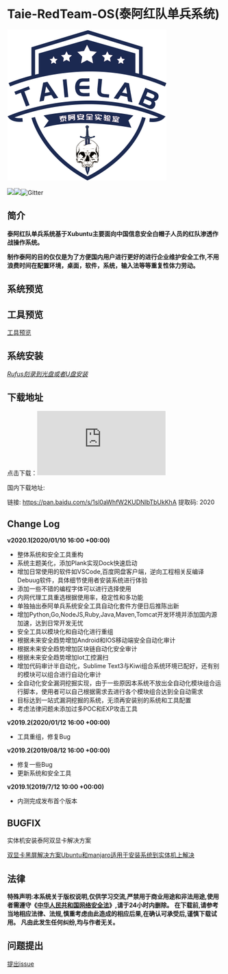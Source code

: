 # Taie-RedTeam-OS(泰阿红队单兵系统)

![](Preview/taielab-logo.png)

![](https://img.shields.io/badge/build-passing-brightgreen)![](https://img.shields.io/badge/release-v2020.1-brightgreen)![Gitter](https://img.shields.io/gitter/room/taielab/Taie-RedTeam-OS)



## 简介

**泰阿红队单兵系统基于Xubuntu主要面向中国信息安全白帽子人员的红队渗透作战操作系统。**

**制作泰阿的目的仅仅是为了方便国内用户进行更好的进行企业维护安全工作,不用浪费时间在配置环境，桌面，软件，系统，输入法等等重复性体力劳动。**

## 系统预览



## 工具预览

[工具预览](https://github.com/taielab/Taie-RedTeam-OS/tree/master/Preview)

## 系统安装

*[Rufus刻录到光盘或者U盘安装](https://rufus.ie/)*

## 下载地址

点击下载：[![Download Taie-RedTeam-OS](https://sourceforge.net/sflogo.php?type=16&group_id=3121246)](https://sourceforge.net/p/taie-redteam-os/)

国内下载地址:

链接: https://pan.baidu.com/s/1sl0aWhfW2KUDNlbTbUkKhA 提取码: 2020 

## Change Log

**v2020.1(2020/01/10 16:00 +00:00)**

- 整体系统和安全工具重构
- 系统主题美化，添加Plank实现Dock快速启动
- 增加日常使用的软件如VSCode,百度网盘客户端，逆向工程相关反编译Debuug软件，具体细节使用者安装系统进行体验
- 添加一些不错的编程字体可以进行选择使用
- 内网代理工具重选根据使用率，稳定性和多功能
- 单独抽出泰阿单兵系统安全工具自动化套件方便日后推陈出新
- 增加Python,Go,NodeJS,Ruby,Java,Maven,Tomcat开发环境并添加国内源加速，达到日常开发无忧
- 安全工具以模块化和自动化进行重组
- 根据未来安全趋势增加Android和IOS移动端安全自动化审计
- 根据未来安全趋势增加区块链自动化安全审计
- 根据未来安全趋势增加Iot工控漏扫
- 增加代码审计半自动化，Sublime Text3与Kiwi组合系统环境已配好，还有别的模块可以组合进行自动化审计
- 全自动化安全漏洞挖掘实现，由于一些原因本系统不放出全自动化模块组合运行脚本，使用者可以自己根据需求去进行各个模块组合达到全自动需求
- 目标达到一站式漏洞挖掘的系统，无须再安装别的系统和工具配置
- 考虑法律问题未添加过多POC和EXP攻击工具

**v2019.2(2020/01/12 16:00 +00:00)**
 - 工具重组，修复Bug

**v2019.2(2019/08/12 16:00 +00:00)**

- 修复一些Bug
- 更新系统和安全工具

**v2019.1(2019/7/12 10:00 +00:00)**

- 内测完成发布首个版本

## BUGFIX

实体机安装泰阿双显卡解决方案

[双显卡黑屏解决方案Ubuntu和manjaro适用于安装系统到实体机上解决](https://blog.taielab.com/2019-04-14/manjaro-ubuntu-double-display-solutions-muanul-config.html)

## 法律

**特殊声明:本系统关于版权说明,仅供学习交流,严禁用于商业用途和非法用途,使用者需遵守《[中华人民共和国网络安全法](http://www.npc.gov.cn/npc/xinwen/2016-11/07/content_2001605.htm)》,请于24小时内删除。**
**在下载前,请参考当地相应法律、法规,慎重考虑由此造成的相应后果,在确认可承受后,谨慎下载试用。**
**凡由此发生任何纠纷,均与作者无关。**

## 问题提出

[提出issue](https://github.com/taie-lab/Taie-RedTeam-OS/issues)




